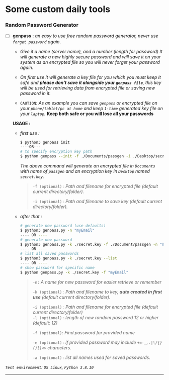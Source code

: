 # Some custom daily tools



### Random Password Generator

- [ ] **genpass** : _an easy to use free random password generator, never use `forget password` again_.

  - _Give it a name (server name), and a number (length for password) It will generate a new highly secure password and will save it on your system as an encrypted file so you will never forget your password again._

  - _On first use it will generate a key file for you which you must keep it safe and __please don't save it alongside your `genpass file`__, this key will be used for retrieving data from encrypted file or saving new password in it._

  - `CAUTION`: _As an example you can save `genpass` or encrypted file on your `phone/tablet/pc at home` and keep `1-time` generated key file on your `laptop`._ __Keep both safe or you will lose all your passwords__


  **USAGE :**

  * _first use :_

    ```bash
    $ python3 genpass init
    ----OR---
    # to specify encryption key path
    $ python genpass --init -f ./Documents/passgen -i ./Desktop/secret.key
    ```

    _The above command will generate an encrypted file in `Documents` with name of `passgen` and an encryption key in `Desktop` named `secret.key`._

    > `-f (optional):` _Path and filename for encrypted file (default current directory/folder)._ 
    >
    > `-i (optional):` _Path and filename to save key (default current directory/folder)._

  * _after that :_

      ```bash
      # generate new password (use defaults)
      $ python3 genpass.py -n "myEmail" 
      ---- OR ----
      # generate new password
      $ python3 genpass.py -k ./secret.key -f ./Document/passgen -n "myEmail" -l 20
      ---- OR ----
      # list all saved passwords
      $ python3 genpass.py -k ./secret.key --list
      ---- OR ----
      # show password for specific name
      $ python genpass.py -k ./secret.key -f "myEmail"
      ```
      
      > `-n:` _A name for new password for easier retrieve or remember_  
      >
      > `-k (optional):` _Path and filename to key, __auto created in first use__ (default current directory/folder)._
      >
      > `-i (optional):` _Path and filename for encrypted file (default current directory/folder)_  
      > `-l (optional):` _length of new random password $12$ or higher (default: $12$)_  
      >
      > `-f (optional)`: _Find password for provided name_
      >
      > `-e (optional):` _if provided password may include `+=-_,.|\/{}()[]<>` characters._
      >
      > `-a (optional):` _list all names used for saved passwords._

_`Test environment`: `OS Linux`, `Python 3.8.10`_

----

